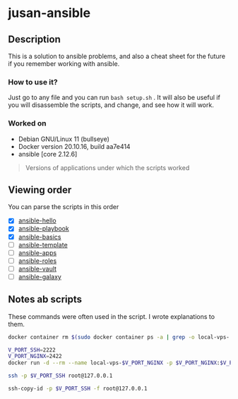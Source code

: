 # jusan-ansible
## Description
This is a solution to ansible problems, and also a cheat sheet for the future if you remember working with ansible.

### How to use it?
Just go to any file and you can run `bash setup.sh` .
It will also be useful if you will disassemble the scripts, and change, and see how it will work.

### Worked on
- Debian GNU/Linux 11 (bullseye) 
- Docker version 20.10.16, build aa7e414
- ansible [core 2.12.6]
> Versions of applications under which the scripts worked

## Viewing order
You can parse the scripts in this order
- [x] [ansible-hello](ansible-hello)
- [x] [ansible-playbook](ansible-playbook)
- [x] [ansible-basics](ansible-basics)
- [ ] [ansible-template](ansible-template)
- [ ] [ansible-apps](ansible-apps)
- [ ] [ansible-roles](ansible-roles)
- [ ] [ansible-vault](ansible-vault)
- [ ] [ansible-galaxy](ansible-galaxy)

## Notes ab scripts
These commands were often used in the script. I wrote explanations to them.


```bash
docker container rm $(sudo docker container ps -a | grep -o local-vps-....) -f
```


```bash
V_PORT_SSH=2222
V_PORT_NGINX=2422
docker run -d --rm --name local-vps-$V_PORT_NGINX -p $V_PORT_NGINX:$V_PORT_NGINX -p $V_PORT_SSH:$V_PORT_SSH atlekbai/local-vps $V_PORT_SSH
```


```bash
ssh -p $V_PORT_SSH root@127.0.0.1
```


```bash
ssh-copy-id -p $V_PORT_SSH -f root@127.0.0.1
```